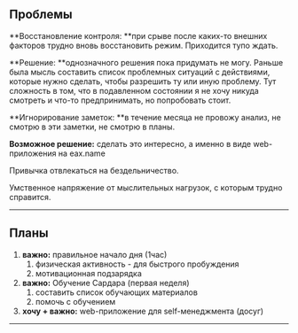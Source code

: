 ## Проблемы

**Восстановление контроля: **при срыве после каких-то внешних факторов трудно вновь восстановить режим. Приходится тупо ждать.

**Решение: **однозначного решения пока придумать не могу. Раньше была мысль составить список проблемных ситуаций с действиями, которые нужно сделать, чтобы разрешить ту или иную проблему. Тут сложность в том, что в подавленном состоянии я не хочу никуда смотреть и что-то предпринимать, но попробовать стоит.



**Игнорирование заметок: **в течение месяца не провожу анализ, не смотрю в эти заметки, не смотрю в планы.

**Возможное решение:** сделать это интересно, а именно в виде web-приложения на eax.name



Привычка отвлекаться на бездельничество.



Умственное напряжение от мыслительных нагрузок, с которым трудно справится.

---

## Планы

1. **важно:** правильное начало дня \(1час\)
   1. физическая активность - для быстрого пробуждения
   2. мотивационная подзарядка
2. **важно:** Обучение Сардара (первая неделя)
   1. составить список обучающих материалов
   2. помочь с обучением
3. **хочу + важно:** web-приложение для self-менеджмента (досуг)






---

## 



